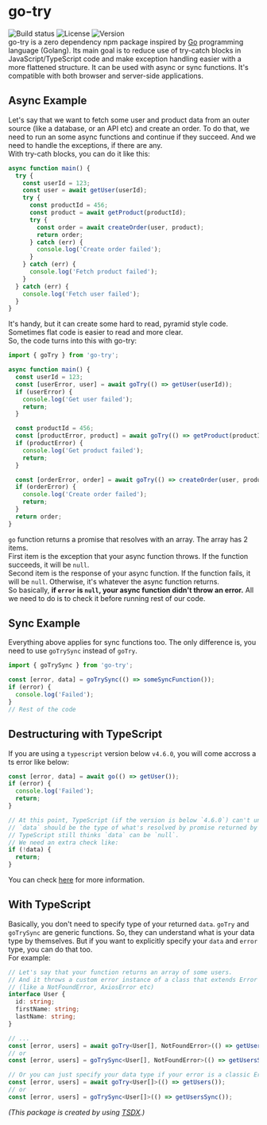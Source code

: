 # go-try

![Build status](https://img.shields.io/github/workflow/status/onderonur/go-try/CI)
![License](https://img.shields.io/npm/l/go-try)
![Version](https://img.shields.io/npm/v/go-try)  
go-try is a zero dependency npm package inspired by [Go](https://golang.org/) programming language (Golang). Its main goal is to reduce use of try-catch blocks in JavaScript/TypeScript code and make exception handling easier with a more flattened structure. It can be used with async or sync functions. It's compatible with both browser and server-side applications.

## Async Example

Let's say that we want to fetch some user and product data from an outer source (like a database, or an API etc) and create an order. To do that, we need to run an some async functions and continue if they succeed. And we need to handle the exceptions, if there are any.  
With try-cath blocks, you can do it like this:

```ts
async function main() {
  try {
    const userId = 123;
    const user = await getUser(userId);
    try {
      const productId = 456;
      const product = await getProduct(productId);
      try {
        const order = await createOrder(user, product);
        return order;
      } catch (err) {
        console.log('Create order failed');
      }
    } catch (err) {
      console.log('Fetch product failed');
    }
  } catch (err) {
    console.log('Fetch user failed');
  }
}
```

It's handy, but it can create some hard to read, pyramid style code. Sometimes flat code is easier to read and more clear.  
So, the code turns into this with go-try:

```ts
import { goTry } from 'go-try';

async function main() {
  const userId = 123;
  const [userError, user] = await goTry(() => getUser(userId));
  if (userError) {
    console.log('Get user failed');
    return;
  }

  const productId = 456;
  const [productError, product] = await goTry(() => getProduct(productId));
  if (productError) {
    console.log('Get product failed');
    return;
  }

  const [orderError, order] = await goTry(() => createOrder(user, product));
  if (orderError) {
    console.log('Create order failed');
    return;
  }
  return order;
}
```

`go` function returns a promise that resolves with an array. The array has 2 items.  
First item is the exception that your async function throws. If the function succeeds, it will be `null`.  
Second item is the response of your async function. If the function fails, it will be `null`. Otherwise, it's whatever the async function returns.  
So basically, **if `error` is `null`, your async function didn't throw an error.** All we need to do is to check it before running rest of our code.

## Sync Example

Everything above applies for sync functions too. The only difference is, you need to use `goTrySync` instead of `goTry`.

```ts
import { goTrySync } from 'go-try';

const [error, data] = goTrySync(() => someSyncFunction());
if (error) {
  console.log('Failed');
}
// Rest of the code
```

## Destructuring with TypeScript

If you are using a `typescript` version below `v4.6.0`, you will come accross a ts error like below:

```ts
const [error, data] = await go(() => getUser());
if (error) {
  console.log('Failed');
  return;
}

// At this point, TypeScript (if the version is below `4.6.0`) can't understand because the `error` is `null`,
// `data` should be the type of what's resolved by promise returned by `getUser` function.
// TypeScript still thinks `data` can be `null`.
// We need an extra check like:
if (!data) {
  return;
}
```

You can check [here](https://devblogs.microsoft.com/typescript/announcing-typescript-4-6/#control-flow-analysis-for-destructured-discriminated-unions) for more information.

## With TypeScript

Basically, you don't need to specify type of your returned `data`. `goTry` and `goTrySync` are generic functions. So, they can understand what is your data type by themselves. But if you want to explicitly specify your `data` and `error` type, you can do that too.  
For example:

```ts
// Let's say that your function returns an array of some users.
// And it throws a custom error instance of a class that extends Error
// (like a NotFoundError, AxiosError etc)
interface User {
  id: string;
  firstName: string;
  lastName: string;
}

// ...
const [error, users] = await goTry<User[], NotFoundError>(() => getUsers());
// or
const [error, users] = goTrySync<User[], NotFoundError>(() => getUsersSync());

// Or you can just specify your data type if your error is a classic Error instance
const [error, users] = await goTry<User[]>(() => getUsers());
// or
const [error, users] = goTrySync<User[]>(() => getUsersSync());
```

_(This package is created by using [TSDX](https://github.com/formium/tsdx).)_
